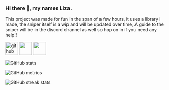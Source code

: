 ### Hi there 👋, my names Liza.
This project was made for fun in the span of a few hours, it uses a library i made, the sniper itself is a wip and will be updated over time, A guide to the sniper will be in the discord channel as well so hop on in if you need any help!!

[<img src='https://cdn.jsdelivr.net/npm/simple-icons@3.0.1/icons/github.svg' alt='github' height='40'>](https://github.com/Liza-Developer) [<img src='https://media.discordapp.net/attachments/921132825795776543/923000535622238228/alt_cropped.png' height='40'>](https://droptime.site/) [<img src='blob:https://avatarcropper.com/693c6543-78a9-4f67-8b3a-65d5dd939e2f' height='40'>](https://discord.gg/usZQYuXdeU)

![GitHub stats](https://github-readme-stats.vercel.app/api?username=Liza-Developer&show_icons=true)  

![GitHub metrics](https://metrics.lecoq.io/Liza-Developer)  

![GitHub streak stats](https://github-readme-streak-stats.herokuapp.com/?user=Liza-Developer)  

